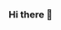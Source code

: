 ### Hi there 👋

<!--
**m19cmjigen/m19cmjigen** is a ✨ _special_ ✨ repository because its `README.md` (this file) appears on your GitHub profile.

<p align="left"> 
  <img alt="Top Langs" height="150px" src="https://github-readme-stats.vercel.app/api/top-langs/?username=m19cmjigen&layout=compact&show_icons=true&theme=onedark" />
  <img alt="github stats" height="150px" src="https://github-readme-stats.vercel.app/api?username=m19cmjigen&theme=onedark&show_icons=ture" />
</p>

Here are some ideas to get you started:

- 🔭 I’m currently working on ...
- 🌱 I’m currently learning ...
- 👯 I’m looking to collaborate on ...
- 🤔 I’m looking for help with ...
- 💬 Ask me about ...
- 📫 How to reach me: ...
- 😄 Pronouns: ...
- ⚡ Fun fact: ...
-->
